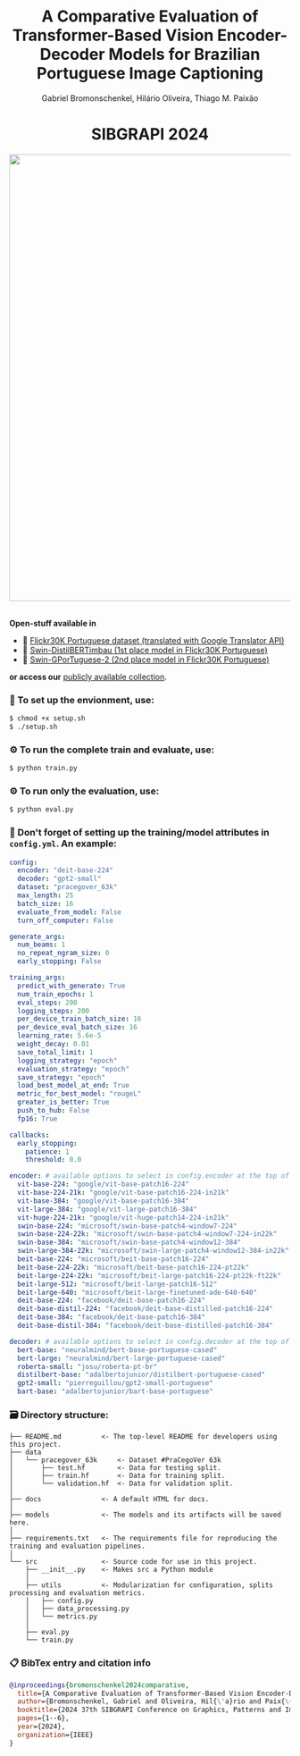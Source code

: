 <div align="center">
  <h1> A Comparative Evaluation of Transformer-Based Vision Encoder-Decoder Models for Brazilian Portuguese Image Captioning </h1>
  <!--- ## By Computational Intelligence and Information Systems Laboratory (LAICSI-IFES) --->
  <p>Gabriel Bromonschenkel, Hilário Oliveira, Thiago M. Paixão</p>
</div>

<div align="center">
  <h1>SIBGRAPI 2024</h1>
 <img src='/images/dog-image-captioning.png' width='800'>
</div>

<br>

**Open-stuff available in**
- :floppy_disk: [Flickr30K Portuguese dataset (translated with Google Translator API)](https://huggingface.co/datasets/laicsiifes/flickr30k-pt-br)
- :1st_place_medal: [Swin-DistilBERTimbau (1st place model in Flickr30K Portuguese)](https://huggingface.co/laicsiifes/swin-distilbertimbau)
- :2nd_place_medal: [Swin-GPorTuguese-2 (2nd place model in Flickr30K Portuguese)](https://huggingface.co/laicsiifes/swin-gportuguese-2)

**or access our** [publicly available collection](https://huggingface.co/collections/laicsiifes/vision-encoder-decoder-brazilian-portuguese-image-captioning-66d6280c9e7dbd3be32d2770).
 
### :wrench: To set up the envionment, use:
```bash
$ chmod +x setup.sh
$ ./setup.sh
```

### :gear: To run the complete train and evaluate, use:
```bash
$ python train.py
```

### :gear: To run only the evaluation, use:
```bash
$ python eval.py
```

### :wrench: Don't forget of setting up the training/model attributes in ```config.yml```. An example:
```yaml
config:
  encoder: "deit-base-224"
  decoder: "gpt2-small"
  dataset: "pracegover_63k"
  max_length: 25
  batch_size: 16
  evaluate_from_model: False
  turn_off_computer: False

generate_args:
  num_beams: 1
  no_repeat_ngram_size: 0
  early_stopping: False

training_args:
  predict_with_generate: True
  num_train_epochs: 1
  eval_steps: 200
  logging_steps: 200
  per_device_train_batch_size: 16
  per_device_eval_batch_size: 16
  learning_rate: 5.6e-5
  weight_decay: 0.01
  save_total_limit: 1
  logging_strategy: "epoch"
  evaluation_strategy: "epoch"
  save_strategy: "epoch"
  load_best_model_at_end: True
  metric_for_best_model: "rougeL"
  greater_is_better: True
  push_to_hub: False
  fp16: True

callbacks:
  early_stopping:
    patience: 1
    threshold: 0.0

encoder: # available options to select in config.encoder at the top of this document
  vit-base-224: "google/vit-base-patch16-224"
  vit-base-224-21k: "google/vit-base-patch16-224-in21k"
  vit-base-384: "google/vit-base-patch16-384"
  vit-large-384: "google/vit-large-patch16-384"
  vit-huge-224-21k: "google/vit-huge-patch14-224-in21k"
  swin-base-224: "microsoft/swin-base-patch4-window7-224"
  swin-base-224-22k: "microsoft/swin-base-patch4-window7-224-in22k"
  swin-base-384: "microsoft/swin-base-patch4-window12-384"
  swin-large-384-22k: "microsoft/swin-large-patch4-window12-384-in22k"
  beit-base-224: "microsoft/beit-base-patch16-224"
  beit-base-224-22k: "microsoft/beit-base-patch16-224-pt22k"
  beit-large-224-22k: "microsoft/beit-large-patch16-224-pt22k-ft22k"
  beit-large-512: "microsoft/beit-large-patch16-512"
  beit-large-640: "microsoft/beit-large-finetuned-ade-640-640"
  deit-base-224: "facebook/deit-base-patch16-224"
  deit-base-distil-224: "facebook/deit-base-distilled-patch16-224"
  deit-base-384: "facebook/deit-base-patch16-384"
  deit-base-distil-384: "facebook/deit-base-distilled-patch16-384"

decoder: # available options to select in config.decoder at the top of this document
  bert-base: "neuralmind/bert-base-portuguese-cased"
  bert-large: "neuralmind/bert-large-portuguese-cased"
  roberta-small: "josu/roberta-pt-br"
  distilbert-base: "adalbertojunior/distilbert-portuguese-cased"
  gpt2-small: "pierreguillou/gpt2-small-portuguese"
  bart-base: "adalbertojunior/bart-base-portuguese"
```

### 🗃️ Directory structure:
```
├── README.md          <- The top-level README for developers using this project.
├── data
│   └── pracegover_63k     <- Dataset #PraCegoVer 63k
│       ├── test.hf        <- Data for testing split.
│       ├── train.hf       <- Data for training split.
│       └── validation.hf  <- Data for validation split.
│
├── docs               <- A default HTML for docs.
│
├── models             <- The models and its artifacts will be saved here.
│
├── requirements.txt   <- The requirements file for reproducing the training and evaluation pipelines.
│
└── src                <- Source code for use in this project.
    ├── __init__.py    <- Makes src a Python module
    │
    ├── utils          <- Modularization for configuration, splits processing and evaluation metrics.
    │   ├── config.py
    │   ├── data_processing.py
    │   └── metrics.py
    │
    ├── eval.py
    └── train.py
```

### 📋 BibTex entry and citation info

```bibtex
@inproceedings{bromonschenkel2024comparative,
  title={A Comparative Evaluation of Transformer-Based Vision Encoder-Decoder Models for Brazilian Portuguese Image Captioning},
  author={Bromonschenkel, Gabriel and Oliveira, Hil{\'a}rio and Paix{\~a}o, Thiago M},
  booktitle={2024 37th SIBGRAPI Conference on Graphics, Patterns and Images (SIBGRAPI)},
  pages={1--6},
  year={2024},
  organization={IEEE}
}
```
